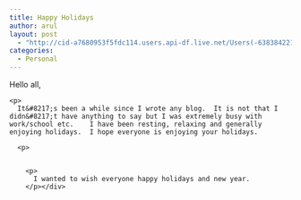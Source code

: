 ```yaml
---
title: Happy Holidays
author: arul
layout: post
  - "http://cid-a7680953f5fdc114.users.api-df.live.net/Users(-6383842215583694572)/Blogs('A7680953F5FDC114!113')/Entries('A7680953F5FDC114!502')?authkey=NzXxYOsM*PI%24"
categories:
  - Personal
---
```

<div id="msgcns!A7680953F5FDC114!502" class="bvMsg">
  <p>
    Hello all, 
    
    <p>
      It&#8217;s been a while since I wrote any blog.  It is not that I didn&#8217;t have anything to say but I was extremely busy with work/school etc.    I have been resting, relaxing and generally enjoying holidays.  I hope everyone is enjoying your holidays. 
      
      <p>
          
        
        <p>
          I wanted to wish everyone happy holidays and new year.
        </p></div>
